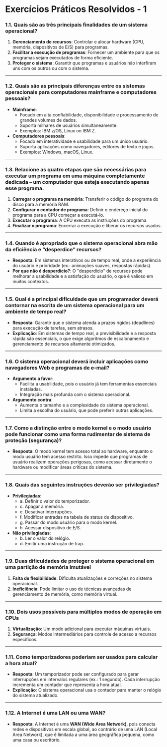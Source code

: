 # Exercícios Práticos Resolvidos - 1

### **1.1. Quais são as três principais finalidades de um sistema operacional?**
1. **Gerenciamento de recursos**: Controlar e alocar hardware (CPU, memória, dispositivos de E/S) para programas.
2. **Facilitar a execução de programas**: Fornecer um ambiente para que os programas sejam executados de forma eficiente.
3. **Proteger o sistema**: Garantir que programas e usuários não interfiram uns com os outros ou com o sistema.

---

### **1.2. Quais são as principais diferenças entre os sistemas operacionais para computadores mainframe e computadores pessoais?**
- **Mainframe**:
  - Focado em alta confiabilidade, disponibilidade e processamento de grandes volumes de dados.
  - Suporta milhares de usuários simultaneamente.
  - Exemplos: IBM z/OS, Linux on IBM Z.
- **Computadores pessoais**:
  - Focado em interatividade e usabilidade para um único usuário.
  - Suporta aplicações como navegadores, editores de texto e jogos.
  - Exemplos: Windows, macOS, Linux.

---

### **1.3. Relacione as quatro etapas que são necessárias para executar um programa em uma máquina completamente dedicada – um computador que esteja executando apenas esse programa.**
1. **Carregar o programa na memória**: Transferir o código do programa do disco para a memória RAM.
2. **Configurar o contador de programa**: Definir o endereço inicial do programa para a CPU começar a executá-lo.
3. **Executar o programa**: A CPU executa as instruções do programa.
4. **Finalizar o programa**: Encerrar a execução e liberar os recursos usados.

---

### **1.4. Quando é apropriado que o sistema operacional abra mão da eficiência e “desperdice” recursos?**
- **Resposta**: Em sistemas interativos ou de tempo real, onde a experiência do usuário é prioridade (ex.: animações suaves, respostas rápidas).
- **Por que não é desperdício?**: O "desperdício" de recursos pode melhorar a usabilidade e a satisfação do usuário, o que é valioso em muitos contextos.

---

### **1.5. Qual é a principal dificuldade que um programador deverá contornar na escrita de um sistema operacional para um ambiente de tempo real?**
- **Resposta**: Garantir que o sistema atenda a prazos rígidos (deadlines) para execução de tarefas, sem atrasos.
- **Explicação**: Em sistemas de tempo real, a previsibilidade e a resposta rápida são essenciais, o que exige algoritmos de escalonamento e gerenciamento de recursos altamente otimizados.

---

### **1.6. O sistema operacional deverá incluir aplicações como navegadores Web e programas de e-mail?**
- **Argumento a favor**:
  - Facilita a usabilidade, pois o usuário já tem ferramentas essenciais instaladas.
  - Integração mais profunda com o sistema operacional.
- **Argumento contra**:
  - Aumenta o tamanho e a complexidade do sistema operacional.
  - Limita a escolha do usuário, que pode preferir outras aplicações.

---

### **1.7. Como a distinção entre o modo kernel e o modo usuário pode funcionar como uma forma rudimentar de sistema de proteção (segurança)?**
- **Resposta**: O modo kernel tem acesso total ao hardware, enquanto o modo usuário tem acesso restrito. Isso impede que programas de usuário realizem operações perigosas, como acessar diretamente o hardware ou modificar áreas críticas do sistema.

---

### **1.8. Quais das seguintes instruções deverão ser privilegiadas?**
- **Privilegiadas**:
  - a. Definir o valor do temporizador.
  - c. Apagar a memória.
  - e. Desativar interrupções.
  - f. Modificar entradas na tabela de status de dispositivo.
  - g. Passar do modo usuário para o modo kernel.
  - h. Acessar dispositivo de E/S.
- **Não privilegiadas**:
  - b. Ler o valor do relógio.
  - d. Emitir uma instrução de trap.

---

### **1.9. Duas dificuldades de proteger o sistema operacional em uma partição de memória imutável**
1. **Falta de flexibilidade**: Dificulta atualizações e correções no sistema operacional.
2. **Ineficiência**: Pode limitar o uso de técnicas avançadas de gerenciamento de memória, como memória virtual.

---

### **1.10. Dois usos possíveis para múltiplos modos de operação em CPUs**
1. **Virtualização**: Um modo adicional para executar máquinas virtuais.
2. **Segurança**: Modos intermediários para controle de acesso a recursos específicos.

---

### **1.11. Como temporizadores poderiam ser usados para calcular a hora atual?**
- **Resposta**: Um temporizador pode ser configurado para gerar interrupções em intervalos regulares (ex.: 1 segundo). Cada interrupção incrementa um contador que representa a hora atual.
- **Explicação**: O sistema operacional usa o contador para manter o relógio do sistema atualizado.

---

### **1.12. A Internet é uma LAN ou uma WAN?**
- **Resposta**: A Internet é uma **WAN (Wide Area Network)**, pois conecta redes e dispositivos em escala global, ao contrário de uma LAN (Local Area Network), que é limitada a uma área geográfica pequena, como uma casa ou escritório.
